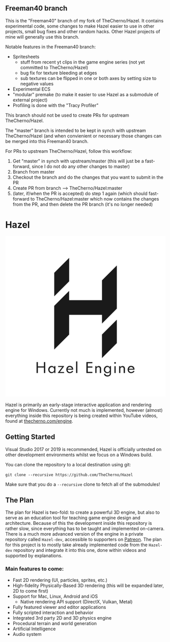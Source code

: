 ## Freeman40  branch ##
This is the "Freeman40" branch of my fork of TheCherno/Hazel.  It contains experimental code, some changes to make Hazel easier to use in other projects, small bug fixes and other random hacks.  Other Hazel projects of mine will generally use this branch.

Notable features in the Freeman40 branch:
- Spritesheets
  - stuff from recent yt clips in the game engine series (not yet committed to TheCherno/Hazel)
  - bug fix for texture bleeding at edges
  - sub textures can be flipped in one or both axes by setting size to negative values
- Experimental ECS
- "modular" premake (to make it easier to use Hazel as a submodule of external project)
- Profiling is done with the "Tracy Profiler"
	

This branch should not be used to create PRs for upstream TheCherno/Hazel.

The "master" branch is intended to be kept in synch with upstream TheCherno/Hazel (and when convienient or necessary those changes can be merged into this Freeman40 branch.

For PRs to upstream TheCherno/Hazel, follow this workflow:
1) Get "master" in synch with upstream/master  (this will just be a fast-forward, since I do not do any other changes to master)
2) Branch from master
3) Checkout the branch and do the changes that you want to submit in the PR
4) Create PR from branch --> TheCherno/Hazel:master
5) (later, if/when the PR is accepted) do step 1 again (which should fast-forward to TheCherno/Hazel:master which now contains the changes from the PR, and then delete the PR branch (it's no longer needed)


# Hazel

![Hazel](/Resources/Branding/Hazel_Logo_Text_Light_Square.png?raw=true "Hazel")

Hazel is primarily an early-stage interactive application and rendering engine for Windows. Currently not much is implemented, however (almost) everything inside this repository is being created within YouTube videos, found at [thecherno.com/engine](https://thecherno.com/engine). 

## Getting Started
Visual Studio 2017 or 2019 is recommended, Hazel is officially untested on other development environments whilst we focus on a Windows build.

You can clone the repository to a local destination using git:

`git clone --recursive https://github.com/TheCherno/Hazel`

Make sure that you do a `--recursive` clone to fetch all of the submodules!

## The Plan
The plan for Hazel is two-fold: to create a powerful 3D engine, but also to serve as an education tool for teaching game engine design and architecture. Because of this the development inside this repository is rather slow, since everything has to be taught and implemented on-camera. There is a much more advanced version of the engine in a private repository called `Hazel-dev`, accessible to supporters on [Patreon](https://patreon.com/thecherno). The plan for this project is to mostly take already implemented code from the `Hazel-dev` repository and integrate it into this one, done within videos and supported by explanations.

### Main features to come:
- Fast 2D rendering (UI, particles, sprites, etc.)
- High-fidelity Physically-Based 3D rendering (this will be expanded later, 2D to come first)
- Support for Mac, Linux, Android and iOS
    - Native rendering API support (DirectX, Vulkan, Metal)
- Fully featured viewer and editor applications
- Fully scripted interaction and behavior
- Integrated 3rd party 2D and 3D physics engine
- Procedural terrain and world generation
- Artificial Intelligence
- Audio system
